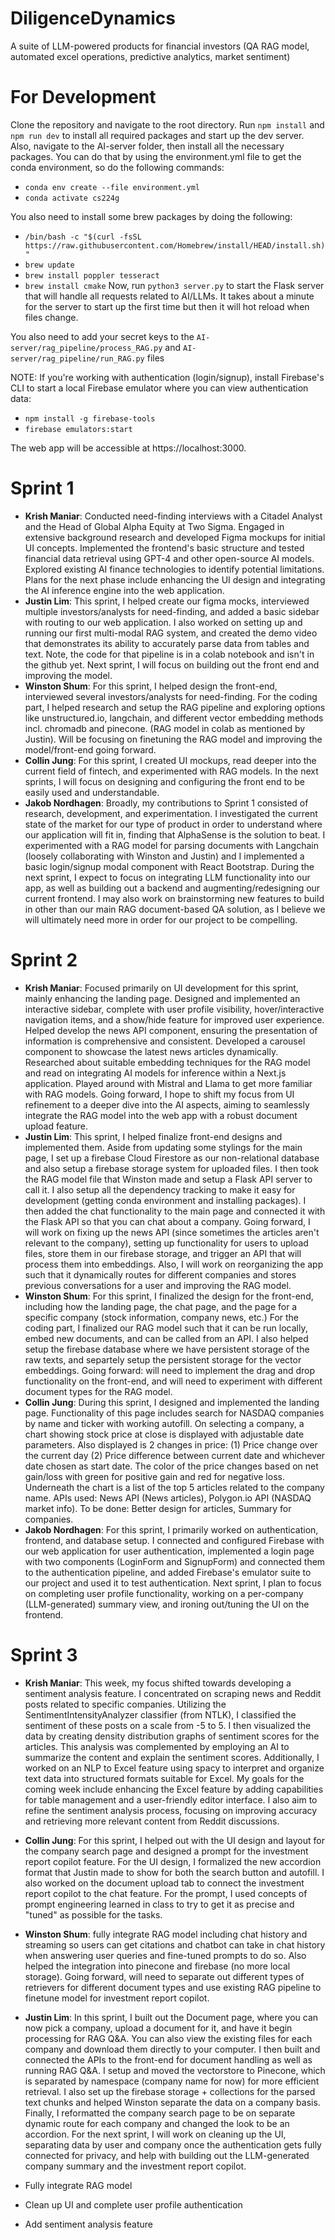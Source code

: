# DiligenceDynamics
A suite of LLM-powered products for financial investors (QA RAG model, automated excel operations, predictive analytics, market sentiment)

# For Development
Clone the repository and navigate to the root directory.
Run `npm install` and `npm run dev` to install all required packages and start up the dev server. Also, navigate to the AI-server folder, then install all the necessary packages.
You can do that by using the environment.yml file to get the conda environment, so do the following commands:
- `conda env create --file environment.yml`
- `conda activate cs224g`

You also need to install some brew packages by doing the following:
- `/bin/bash -c "$(curl -fsSL https://raw.githubusercontent.com/Homebrew/install/HEAD/install.sh)"`
- `brew update`
- `brew install poppler tesseract`
- `brew install cmake`
Now, run `python3 server.py` to start the Flask server that will handle all requests related to AI/LLMs. It takes about a minute for the server to start up the first time but then it will hot reload when files change.

You also need to add your secret keys to the `AI-server/rag_pipeline/process_RAG.py` and `AI-server/rag_pipeline/run_RAG.py` files

NOTE: If you're working with authentication (login/signup), install Firebase's CLI to start a local Firebase emulator where you can view authentication data: 
- `npm install -g firebase-tools`
- `firebase emulators:start`  

The web app will be accessible at https://localhost:3000.


# Sprint 1

- **Krish Maniar**: Conducted need-finding interviews with a Citadel Analyst and the Head of Global Alpha Equity at Two Sigma. Engaged in extensive background research and developed Figma mockups for initial UI concepts. Implemented the frontend's basic structure and tested financial data retrieval using GPT-4 and other open-source AI models. Explored existing AI finance technologies to identify potential limitations. Plans for the next phase include enhancing the UI design and integrating the AI inference engine into the web application.
- **Justin Lim**: This sprint, I helped create our figma mocks, interviewed multiple investors/analysts for need-finding, and added a basic sidebar with routing to our web application. I also worked on setting up and running our first multi-modal RAG system, and created the demo video that demonstrates its ability to accurately parse data from tables and text. Note, the code for that pipeline is in a colab notebook and isn't in the github yet. Next sprint, I will focus on building out the front end and improving the model.
- **Winston Shum**: For this sprint, I helped design the front-end, interviewed several investors/analysts for need-finding. For the coding part, I helped research and setup the RAG pipeline and exploring options like unstructured.io, langchain, and different vector embedding methods incl. chromadb and pinecone. (RAG model in colab as mentioned by Justin). Will be focusing on finetuning the RAG model and improving the model/front-end going forward.
- **Collin Jung**: For this sprint, I created UI mockups, read deeper into the current field of fintech, and experimented with RAG models. In the next sprints, I will focus on designing and configuring the front end to be easily used and understandable.
- **Jakob Nordhagen**: Broadly, my contributions to Sprint 1 consisted of research, development, and experimentation. I investigated the current state of the market for our type of product in order to understand where our application will fit in, finding that AlphaSense is the solution to beat. I experimented with a RAG model for parsing documents with Langchain (loosely collaborating with Winston and Justin) and I implemented a basic login/signup modal component with React Bootstrap. During the next sprint, I expect to focus on integrating LLM functionality into our app, as well as building out a backend and augmenting/redesigning our current frontend. I may also work on brainstorming new features to build in other than our main RAG document-based QA solution, as I believe we will ultimately need more in order for our project to be compelling.

# Sprint 2

- **Krish Maniar**: Focused primarily on UI development for this sprint, mainly enhancing the landing page. Designed and implemented an interactive sidebar, complete with user profile visibility, hover/interactive navigation items, and a show/hide feature for improved user experience. Helped develop the news API component, ensuring the presentation of information is comprehensive and consistent. Developed a carousel component to showcase the latest news articles dynamically. Researched about suitable embedding techniques for the RAG model and read on integrating AI models for inference within a Next.js application. Played around with Mistral and Llama to get more familiar with RAG models. Going forward, I hope to shift my focus from UI refinement to a deeper dive into the AI aspects, aiming to seamlessly integrate the RAG model into the web app with a robust document upload feature.
- **Justin Lim**: This sprint, I helped finalize front-end designs and implemented them. Aside from updating some stylings for the main page, I set up a firebase Cloud Firestore as our non-relational database and also setup a firebase storage system for uploaded files. I then took the RAG model file that Winston made and setup a Flask API server to call it. I also setup all the dependency tracking to make it easy for development (getting conda environment and installing packages). I then added the chat functionality to the main page and connected it with the Flask API so that you can chat about a company. Going forward, I will work on fixing up the news API (since sometimes the articles aren't relevant to the company), setting up functionality for users to upload files, store them in our firebase storage, and trigger an API that will process them into embeddings. Also, I will work on reorganizing the app such that it dynamically routes for different companies and stores previous conversations for a user and improving the RAG model.
- **Winston Shum**: For this sprint, I finalized the design for the front-end, including how the landing page, the chat page, and the page for a specific company (stock information, company news, etc.) For the coding part, I finalized our RAG model such that it can be run locally, embed new documents, and can be called from an API. I also helped setup the firebase database where we have persistent storage of the raw texts, and separtely setup the persistent storage for the vector embeddings. Going forward: will need to implement the drag and drop functionality on the front-end, and will need to experiment with different document types for the RAG model.
- **Collin Jung**: During this sprint, I designed and implemented the landing page. Functionality of this page includes search for NASDAQ companies by name and ticker with working autofill. On selecting a company, a chart showing stock price at close is displayed with adjustable date parameters. Also displayed is 2 changes in price: (1) Price change over the current day (2) Price difference between current date and whichever date chosen as start date. The color of the price changes based on net gain/loss with green for positive gain and red for negative loss. Underneath the chart is a list of the top 5 articles related to the company name. APIs used: News API (News articles), Polygon.io API (NASDAQ market info). To be done: Better design for articles, Summary for companies.
- **Jakob Nordhagen**: For this sprint, I primarily worked on authentication, frontend, and database setup. I connected and configured Firebase with our web application for user authentication, implemented a login page with two components (LoginForm and SignupForm) and connected them to the authentication pipeline, and added Firebase's emulator suite to our project and used it to test authentication. Next sprint, I plan to focus on completing user profile functionality, working on a per-company (LLM-generated) summary view, and ironing out/tuning the UI on the frontend.

# Sprint 3
- **Krish Maniar**: This week, my focus shifted towards developing a sentiment analysis feature. I concentrated on scraping news and Reddit posts related to specific companies. Utilizing the SentimentIntensityAnalyzer classifier (from NTLK), I classified the sentiment of these posts on a scale from -5 to 5. I then visualized the data by creating density distribution graphs of sentiment scores for the articles. This analysis was complemented by employing an AI to summarize the content and explain the sentiment scores. Additionally, I worked on an NLP to Excel feature using spacy to interpret and organize text data into structured formats suitable for Excel. My goals for the coming week include enhancing the Excel feature by adding capabilities for table management and a user-friendly editor interface. I also aim to refine the sentiment analysis process, focusing on improving accuracy and retrieving more relevant content from Reddit discussions.
- **Collin Jung**: For this sprint, I helped out with the UI design and layout for the company search page and designed a prompt for the investment report copilot feature. For the UI design, I formalized the new accordion format that Justin made to show for both the search button and autofill. I also worked on the document upload tab to connect the investment report copilot to the chat feature. For the prompt, I used concepts of prompt engineering learned in class to try to get it as precise and "tuned" as possible for the tasks.
- **Winston Shum**: fully integrate RAG model including chat history and streaming so users can get citations and chatbot can take in chat history when answering user queries and fine-tuned prompts to do so. Also helped the integration into pinecone and firebase (no more local storage). Going forward, will need to separate out different types of retrievers for different document types and use existing RAG pipeline to finetune model for investment report copilot.
- **Justin Lim**: In this sprint, I built out the Document page, where you can now pick a company, upload a document for it, and have it begin processing for RAG Q&A. You can also view the existing files for each company and download them directly to your computer. I then built and connected the APIs to the front-end for document handling as well as running RAG Q&A. I setup and moved the vectorstore to Pinecone, which is separated by namespace (company name for now) for more efficient retrieval. I also set up the firebase storage + collections for the parsed text chunks and helped Winston separate the data on a company basis. Finally, I reformatted the company search page to be on separate dynamic route for each company and changed the look to be an accordion. For the next sprint, I will work on cleaning up the UI, separating data by user and company once the authentication gets fully connected for privacy, and help with building out the LLM-generated company summary and the investment report copilot.

- Fully integrate RAG model
- Clean up UI and complete user profile authentication
- Add sentiment analysis feature
